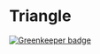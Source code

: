 # Triangle

[![Greenkeeper badge](https://badges.greenkeeper.io/gradii/triangle.svg)](https://greenkeeper.io/)